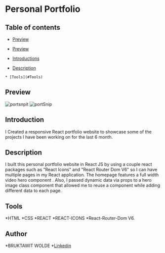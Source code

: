 # Personal Portfolio

## Table of contents

   * [Preview](#![portsnpit](https://user-images.githubusercontent.com/93556946/196770831-3dd2c365-0abd-478f-b964-5366ef3a4d2e.PNG))
   * [Preview](#![portSnip](https://user-images.githubusercontent.com/93556946/196772596-c229dc93-4f9c-427d-a0a1-9a673dd0c03f.PN))
   
   * [Introductions](#Introduction)
   
   * [Description](#Description) 
   
    * [Tools](#Tools)
  

## Preview

![portsnpit](https://user-images.githubusercontent.com/93556946/196770831-3dd2c365-0abd-478f-b964-5366ef3a4d2e.PNG)
![portSnip](https://user-images.githubusercontent.com/93556946/196772596-c229dc93-4f9c-427d-a0a1-9a673dd0c03f.PNG)


## Introduction
I Created a responsive React portfolio website to showcase some of the projects I have been working on for the last 6 month. 

## Description
I built this  personal portfolio website in React JS by using a couple react packages such as "React Icons" and "React Router Dom V6" so I can have multiple pages in my React application. The homepage features a full width video hero component . Also, I passed dynamic data via props to a hero image class component that allowed me to reuse a component while adding different data to each page.

## Tools
*HTML
*CSS 
*REACT 
*REACT-ICONS 
*React-Router-Dom V6.

## Author
*BRUKTAWIT WOLDE
 *[Linkedin](https://www.linkedin.com)
